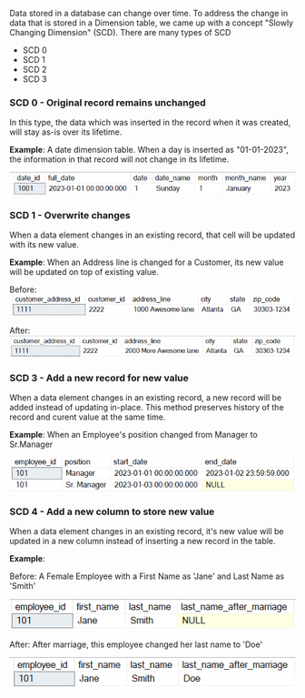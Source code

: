 Data stored in a database can change over time. To address the change in data that is stored in a Dimension table, we came up with a concept "Slowly Changing Dimension" (SCD). There are many types of SCD

- SCD 0
- SCD 1
- SCD 2
- SCD 3

### SCD 0 - Original record remains unchanged
In this type, the data which was inserted in the record when it was created, will stay as-is over its lifetime.

**Example**: A date dimension table. When a day is inserted as "01-01-2023", the information in that record will not change in its lifetime.

![image](./scd0.png)

### SCD 1 - Overwrite changes
When a data element changes in an existing record, that cell will be updated with its new value.

**Example**: When an Address line is changed for a Customer, its new value will be updated on top of existing value.

Before:
![image](./scd1.png)

After:
![image](./scd1-updated.png)


### SCD 3 - Add a new record for new value
When a data element changes in an existing record, a new record will be added instead of updating in-place. This method preserves history of the record and curent value at the same time.

**Example**: When an Employee's position changed from Manager to Sr.Manager

![image](./scd2.png)

### SCD 4 - Add a new column to store new value
When a data element changes in an existing record, it's new value will be updated in a new column instead of inserting a new record in the table.

**Example**:

Before: A Female Employee with a First Name as 'Jane' and Last Name as 'Smith'

![image](./scd3.png)

After: After marriage, this employee changed her last name to 'Doe'

![image](./scd3-updated.png)
